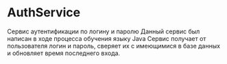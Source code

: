 # AuthService
Сервис аутентификации по логину и паролю
Данный сервис был написан в ходе процесса обучения языку Java
Сервис получает от пользователя логин и пароль, сверяет их с имеющимися в базе данных и обновляет время последнего входа.
